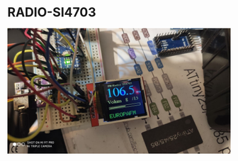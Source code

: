 # RADIO-SI4703

![POZA](https://github.com/vlad-gheorghe/RADIO-SI4703/blob/master/74524033_2139281693046990_7421268415890849792_n.jpg)
